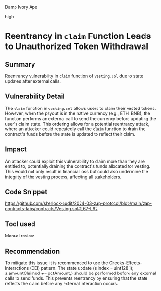 Damp Ivory Ape

high

# Reentrancy in `claim` Function Leads to Unauthorized Token Withdrawal

## Summary

Reentrancy vulnerability in `claim` function of `vesting.sol` due to state updates after external calls.


## Vulnerability Detail

The `claim` function in `vesting.sol` allows users to claim their vested tokens. However, when the payout is in the native currency (e.g., ETH, BNB), the function performs an external call to send the currency before updating the user's claim state. This ordering allows for a potential reentrancy attack, where an attacker could repeatedly call the `claim` function to drain the contract's funds before the state is updated to reflect their claim.

## Impact

An attacker could exploit this vulnerability to claim more than they are entitled to, potentially draining the contract's funds allocated for vesting. This would not only result in financial loss but could also undermine the integrity of the vesting process, affecting all stakeholders.

## Code Snippet

https://github.com/sherlock-audit/2024-03-zap-protocol/blob/main/zap-contracts-labs/contracts/Vesting.sol#L67-L92

## Tool used
Manual review

## Recommendation
To mitigate this issue, it is recommended to use the Checks-Effects-Interactions (CEI) pattern. The state update (s.index = uint128(i); s.amountClaimed += pctAmount;) should be performed before any external calls to send funds. This prevents reentrancy by ensuring that the state reflects the claim before any external interaction occurs.